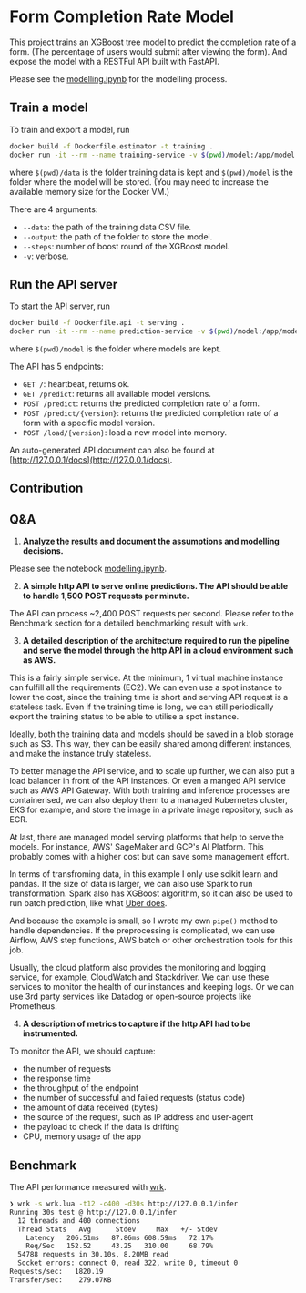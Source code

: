 # Form Completion Rate Model

This project trains an XGBoost tree model to predict the completion rate of a form. (The percentage of users would submit after viewing the form). And expose the model with a RESTFul API built with FastAPI.

Please see the [modelling.ipynb](https://github.com/hhschu/form-completion-rate/blob/master/modelling.ipynb) for the modelling process.

## Train a model

To train and export a model, run

```sh
docker build -f Dockerfile.estimator -t training .
docker run -it --rm --name training-service -v $(pwd)/model:/app/model -v $(pwd)/data:/app/data training --data /app/data/completion_rate.csv --output /app/model/ --steps 20
```

where `$(pwd)/data` is the folder training data is kept and `$(pwd)/model` is the folder where the model will be stored. (You may need to increase the available memory size for the Docker VM.)

There are 4 arguments:

* `--data`: the path of the training data CSV file.
* `--output`: the path of the folder to store the model.
* `--steps`: number of boost round of the XGBoost model.
* `-v`: verbose.

## Run the API server

To start the API server, run

```sh
docker build -f Dockerfile.api -t serving .
docker run -it --rm --name prediction-service -v $(pwd)/model:/app/model -p 80:80 serving
```

where `$(pwd)/model` is the folder where models are kept.

The API has 5 endpoints:

* `GET /`: heartbeat, returns ok.
* `GET /predict`: returns all available model versions.
* `POST /predict`: returns the predicted completion rate of a form.
* `POST /predict/{version}`: returns the predicted completion rate of a form with a specific model version.
* `POST /load/{version}`: load a new model into memory.

An auto-generated API document can also be found at [http://127.0.0.1/docs](http://127.0.0.1/docs).

## Contribution

## Q&A

1. **Analyze the results and document the assumptions and modelling decisions.**

Please see the notebook [modelling.ipynb](https://github.com/hhschu/form-completion-rate/blob/master/modelling.ipynb).

2. **A simple http API to serve online predictions. The API should be able to handle 1,500 POST requests per minute.**

The API can process ~2,400 POST requests per second. Please refer to the Benchmark section for a detailed benchmarking result with `wrk`.

3. **A detailed description of the architecture required to run the pipeline and serve the model through the http API in a cloud environment such as AWS.**

This is a fairly simple service. At the minimum, 1 virtual machine instance can fulfill all the requirements (EC2). We can even use a spot instance to lower the cost, since the training time is short and serving API request is a stateless task. Even if the training time is long, we can still periodically export the training status to be able to utilise a spot instance.

Ideally, both the training data and models should be saved in a blob storage such as S3. This way, they can be easily shared among different instances, and make the instance truly stateless.

To better manage the API service, and to scale up further, we can also put a load balancer in front of the API instances. Or even a manged API service such as AWS API Gateway. With both training and inference processes are containerised, we can also deploy them to a managed Kubernetes cluster, EKS for example, and store the image in a private image repository, such as ECR.

At last, there are managed model serving platforms that help to serve the models. For instance, AWS' SageMaker and GCP's AI Platform. This probably comes with a higher cost but can save some management effort.

In terms of transfroming data, in this example I only use scikit learn and pandas. If the size of data is larger, we can also use Spark to run transformation. Spark also has XGBoost algorithm, so it can also be used to run batch prediction, like what [Uber does](https://eng.uber.com/productionizing-distributed-xgboost/).

And because the example is small, so I wrote my own `pipe()` method to handle dependencies. If the preprocessing is complicated, we can use Airflow, AWS step functions, AWS batch or other orchestration tools for this job.

Usually, the cloud platform also provides the monitoring and logging service, for example, CloudWatch and Stackdriver. We can use these services to monitor the health of our instances and keeping logs. Or we can use 3rd party services like Datadog or open-source projects like Prometheus.

4. **A description of metrics to capture if the http API had to be instrumented.**

To monitor the API, we should capture:
- the number of requests
- the response time
- the throughput of the endpoint
- the number of successful and failed requests (status code)
- the amount of data received (bytes)
- the source of the request, such as IP address and user-agent
- the payload to check if the data is drifting
- CPU, memory usage of the app

## Benchmark

The API performance measured with [wrk](https://github.com/wg/wrk).

```sh
❯ wrk -s wrk.lua -t12 -c400 -d30s http://127.0.0.1/infer
Running 30s test @ http://127.0.0.1/infer
  12 threads and 400 connections
  Thread Stats   Avg      Stdev     Max   +/- Stdev
    Latency   206.51ms   87.86ms 608.59ms   72.17%
    Req/Sec   152.52     43.25   310.00     68.79%
  54788 requests in 30.10s, 8.20MB read
  Socket errors: connect 0, read 322, write 0, timeout 0
Requests/sec:   1820.19
Transfer/sec:    279.07KB
```
